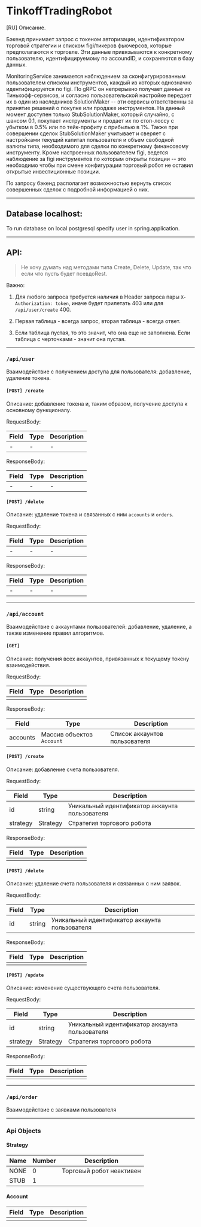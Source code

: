# TinkoffTradingRobot

[RU]
Описание.

Бэкенд принимает запрос с токеном авторизации, идентификатором торговой стратегии и списком figi/тикеров фьючерсов, которые предполагаются к торговле.
Эти данные привязываются к конкретному пользователю, идентифицируемому по accoundID, и сохраняются в базу данных. 

MonitoringService занимается наблюдением за сконфигурированным пользователем списком инструментов, каждый из которых однозначно идентифицируется по figi.
По gRPC он непрерывно получает данные из Тинькофф-сервисов, и согласно пользовательской настройке передает их в один из наследников SolutionMaker -- эти сервисы ответственны за принятие решений о покупке или продаже инструментов. На данный момент доступен только StubSolutionMaker, который случайно, с шансом 0.1, покупает инструменты и продает их по стоп-лоссу с убытком в 0.5% или по тейк-профиту с прибылью в 1%. Также при совершении сделок StubSolutionMaker учитывает и сверяет с настройками текущий капитал пользователя и объем свободной валюты типа, необходимого для сделки по конкретному финансовому инструменту.
Кроме настроенных пользователем figi, ведется наблюдение за figi инструментов по которым открыты позиции -- это необходимо чтобы при смене конфигурации торговый робот не оставил открытые инвестиционные позиции.

По запросу бэкенд располагает возможностью вернуть список совершенных сделок с подробной информацией о них.

---

## Database localhost:

To run database on local postgresql specify user in spring.application.

---

## API:

> Не хочу думать над методами типа Create, Delete, Update, так что если 
> что пусть будет псевдоRest.

Важно: 

1) Для любого запроса  требуется наличия в Header запроса пары `X-Authorization: token`, иначе будет прилетать 403 
или для `/api/user/create` 400.

2) Первая таблица - всегда запрос, вторая таблица - всегда ответ.

3) Если таблица пустая, то это значит, что она еще не заполнена. Если таблица с черточками - значит она пустая.


---

### `/api/user`

Взаимодействие с получением доступа для пользователя: добавление, удаление токена.


#### `[POST] /create`

Описание: добавление токена и, таким образом, получение доступа к основному функционалу.

RequestBody:

| Field | Type | Description |
|-------|------|-------------|
| -     | -    | -           |

ResponseBody:

| Field | Type | Description |
|-------|------|-------------|
| -     | -    | -           |


#### `[POST] /delete`

Описание:  удаление токена и связанных с ним `accounts` и `orders`.

RequestBody:

| Field | Type | Description |
|-------|------|-------------|
| -     | -    | -           |

ResponseBody:

| Field | Type | Description |
|-------|------|-------------|
| -     | -    | -           |


---

### `/api/account`

Взаимодействие с аккаунтами пользователей: добавление, удаление, а также изменение правил алгоритмов.


#### `[GET]`

Описание: получения всех аккаунтов, привязанных к текущему токену взаимодействия.

RequestBody:

| Field | Type | Description |
|-------|------|-------------|
|       |      |             |

ResponseBody:

| Field    | Type                      | Description                   |
|----------|---------------------------|-------------------------------|
| accounts | Массив объектов `Account` | Список аккаунтов пользователя |


#### `[POST] /create`

Описание: добавление счета пользователя.

RequestBody:

| Field    | Type     | Description                                    |
|----------|----------|------------------------------------------------|
| id       | string   | Уникальный идентификатор аккаунта пользователя |
| strategy | Strategy | Стратегия торгового робота                     |

ResponseBody:

| Field | Type | Description |
|-------|------|-------------|
|       |      |             |


#### `[POST] /delete`

Описание: удаление счета пользователя и связанных с ним заявок.

RequestBody:

| Field | Type   | Description                                    |
|-------|--------|------------------------------------------------|
| id    | string | Уникальный идентификатор аккаунта пользователя |

ResponseBody:

| Field | Type | Description |
|-------|------|-------------|
|       |      |             |


#### `[POST] /update`

Описание: изменение существующего счета пользователя.

RequestBody:

| Field    | Type     | Description                                    |
|----------|----------|------------------------------------------------|
| id       | string   | Уникальный идентификатор аккаунта пользователя |
| strategy | Strategy | Стратегия торгового робота                     |

ResponseBody:

| Field | Type | Description |
|-------|------|-------------|
|       |      |             |


---

### `/api/order` 

Взаимодействие с заявками пользователя


---

### Api Objects

#### Strategy

| Name | Number | Description              |
|------|--------|--------------------------|
| NONE | 0      | Торговый робот неактивен |
| STUB | 1      |                          |


#### Account

| Field | Type | Description |
|-------|------|-------------|
|       |      |             |

